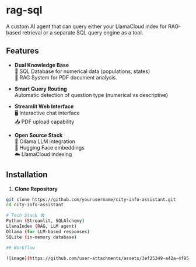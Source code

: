 # rag-sql

A custom AI agent that can query either your LlamaCloud index for RAG-based retrieval or a separate SQL query engine as a tool.

## Features

- **Dual Knowledge Base**  
  🔢 SQL Database for numerical data (populations, states)  
  📄 RAG System for PDF document analysis.

- **Smart Query Routing**  
  Automatic detection of question type (numerical vs descriptive)
  

- **Streamlit Web Interface**  
  🖥️ Interactive chat interface  
  📤 PDF upload capability

- **Open Source Stack**  
  🦙 Ollama LLM integration  
  🤗 Hugging Face embeddings  
  ☁️ LlamaCloud indexing

## Installation

1. **Clone Repository**
```bash
git clone https://github.com/yourusername/city-info-assistant.git
cd city-info-assistant

# Tech Stack 🛠️
Python (Streamlit, SQLAlchemy)
LlamaIndex (RAG, LLM agent)
Ollama (for LLM-based responses)
SQLite (in-memory database)

## Workflow 

![image](https://github.com/user-attachments/assets/3ef25349-a42a-4f95-94ed-c5684eae4e27)


